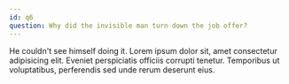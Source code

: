 ```yaml
---
id: q6
question: Why did the invisible man turn down the job offer?
---
```

He couldn't see himself doing it. Lorem ipsum dolor sit, amet consectetur adipisicing elit. Eveniet perspiciatis officiis corrupti tenetur. Temporibus ut voluptatibus, perferendis sed unde rerum deserunt eius.
